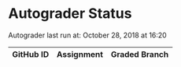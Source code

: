 # Autograder Status
Autograder last run at: October 28, 2018 at 16:20

| GitHub ID | Assignment | Graded Branch |
|-----------|------------|---------------|
